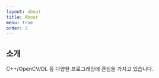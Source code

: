 ```yaml
---
layout: about
title: About
menu: true
order: 2
---
```


## 소개

C++/OpenCV/DL 등 다양한 프로그래밍에 관심을 가지고 있습니다.
